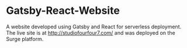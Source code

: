 # Gatsby-React-Website
A website developed using Gatsby and React for serverless deployment. The live site is at http://studiofourfour7.com/ and was deployed on the Surge platform.
